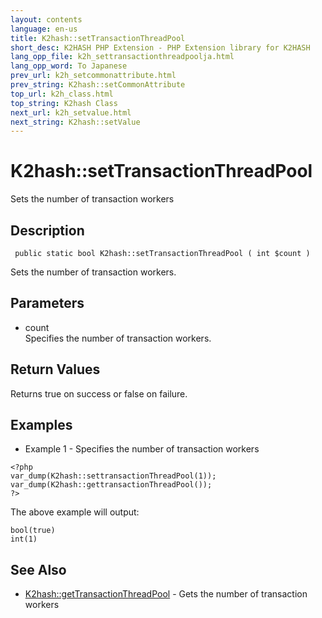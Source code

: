 ```yaml
---
layout: contents
language: en-us
title: K2hash::setTransactionThreadPool
short_desc: K2HASH PHP Extension - PHP Extension library for K2HASH
lang_opp_file: k2h_settransactionthreadpoolja.html
lang_opp_word: To Japanese
prev_url: k2h_setcommonattribute.html
prev_string: K2hash::setCommonAttribute
top_url: k2h_class.html
top_string: K2hash Class
next_url: k2h_setvalue.html
next_string: K2hash::setValue
---
```


# K2hash::setTransactionThreadPool
Sets the number of transaction workers

## Description

```
 public static bool K2hash::setTransactionThreadPool ( int $count )
```

Sets the number of transaction workers.

## Parameters
- count  
Specifies the number of transaction workers.

## Return Values
Returns true on success or false on failure.

## Examples
- Example 1 - Specifies the number of transaction workers

```
<?php
var_dump(K2hash::settransactionThreadPool(1));
var_dump(K2hash::gettransactionThreadPool());
?>
```

The above example will output:

```
bool(true)
int(1)
```


## See Also
- [K2hash::getTransactionThreadPool](k2h_gettransactionthreadpool.html) - Gets the number of transaction workers
